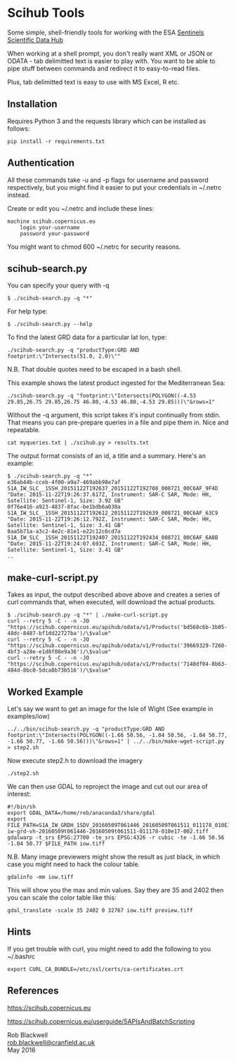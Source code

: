 # Scihub Tools

Some simple, shell-friendly tools for working with the ESA
[Sentinels Scientific Data Hub](https://scihub.copernicus.eu/)

When working at a shell prompt, you don't really want XML or JSON or
ODATA - tab delimitted text is easier to play with. You want to be able
to pipe stuff between commands and redirect it to easy-to-read files.

Plus, tab delimitted text is easy to use with MS Excel, R etc.

## Installation

Requires Python 3 and the requests library which can be installed as
follows:

    pip install -r requirements.txt

## Authentication

All these commands take -u and -p flags for username and password
respectively, but you might find it easier to put your credentials in
~/.netrc instead.

Create or edit you ~/.netrc and include these lines:

    machine scihub.copernicus.eu
        login your-username
        password your-password

You might want to chmod 600 ~/.netrc for security reasons.

## scihub-search.py

You can specify your query with -q

    $ ./scihub-search.py -q "*"

For help type:

    $ ./scihub-search.py --help

To find the latest GRD data for a particular lat lon, type:

    ./scihub-search.py -q "productType:GRD AND footprint:\"Intersects(51.0, 2.0)\""

N.B. That double quotes need to be escaped in a bash shell.

This example shows the latest product ingested for the Mediterranean Sea:

    ./scihub-search.py -q "footprint:\"Intersects(POLYGON((-4.53 29.85,26.75 29.85,26.75 46.80,-4.53 46.80,-4.53 29.85)))\"&rows=1"

Without the -q argument, this script takes it's input continually from
stdin. That means you can pre-prepare queries in a file and pipe them
in. Nice and repeatable.

    cat myqueries.txt | ./scihub.py > results.txt

The output format consists of an id, a title and a summary. Here's an example:

    $ ./scihub-search.py -q "*" 
    e36ab44b-cceb-4f00-a9a7-469abb98e7af	S1A_IW_SLC__1SSH_20151122T192637_20151122T192708_008721_00C6AF_9F4D	"Date: 2015-11-22T19:26:37.617Z, Instrument: SAR-C SAR, Mode: HH, Satellite: Sentinel-1, Size: 3.92 GB"
    0f76e416-a923-4837-8fac-be1bdb6a030a	S1A_IW_SLC__1SSH_20151122T192612_20151122T192639_008721_00C6AF_63C9	"Date: 2015-11-22T19:26:12.792Z, Instrument: SAR-C SAR, Mode: HH, Satellite: Sentinel-1, Size: 3.41 GB"
    8aa5b71a-a3c2-4e2c-81e1-e22c12c6cd7a	S1A_IW_SLC__1SSH_20151122T192407_20151122T192434_008721_00C6AF_6A8B	"Date: 2015-11-22T19:24:07.693Z, Instrument: SAR-C SAR, Mode: HH, Satellite: Sentinel-1, Size: 3.41 GB"
    ..

## make-curl-script.py

Takes as input, the output described above above and creates a series
of curl commands that, when executed, will download the actual
products.

	$ ./scihub-search.py -q "*" | ./make-curl-script.py 
	curl --retry 5 -C - -n -JO "https://scihub.copernicus.eu/apihub/odata/v1/Products('bd568c6b-3b05-48dc-8487-bf1dd22727ba')/\$value"
	curl --retry 5 -C - -n -JO "https://scihub.copernicus.eu/apihub/odata/v1/Products('39669329-7260-4bf3-a28e-e1d8f08e9a36')/\$value"
	curl --retry 5 -C - -n -JO "https://scihub.copernicus.eu/apihub/odata/v1/Products('7140df04-8b63-484d-8bc0-5dca8b73b516')/\$value"


## Worked Example

Let's say we want to get an image for the Isle of Wight (See example
in examples/iow)

    ../../bin/scihub-search.py -q "productType:GRD AND footprint:\"Intersects(POLYGON((-1.66 50.56, -1.04 50.56, -1.04 50.77, -1.66 50.77, -1.66 50.56)))\"&rows=1" | ../../bin/make-wget-script.py > step2.sh

Now execute step2.h to download the imagery

    ./step2.sh

We can then use GDAL to reproject the image and cut out our area of interest:

    #!/bin/sh
    export GDAL_DATA=/home/reb/anaconda3/share/gdal
    export FILE_PATH=S1A_IW_GRDH_1SDV_20160509T061446_20160509T061511_011178_010E17_D8BF.SAFE/measurement/s1a-iw-grd-vh-20160509t061446-20160509t061511-011178-010e17-002.tiff
    gdalwarp -t_srs EPSG:27700 -te_srs EPSG:4326 -r cubic -te -1.66 50.56 -1.04 50.77 $FILE_PATH iow.tiff

N.B. Many image previewers might show the result as just black, in which
case you might need to hack the colour table.

    gdalinfo -mm iow.tiff

This will show you the max and min values. Say they are 35 and 2402
then you can scale the color table like this:

    gdal_translate -scale 35 2402 0 32767 iow.tiff preview.tiff

## Hints

If you get trouble with curl, you might need to add the following to
you ~/.bashrc

	export CURL_CA_BUNDLE=/etc/ssl/certs/ca-certificates.crt

## References

https://scihub.copernicus.eu

https://scihub.copernicus.eu/userguide/5APIsAndBatchScripting

Rob Blackwell    
<rob.blackwell@cranfield.ac.uk>    
May 2016
